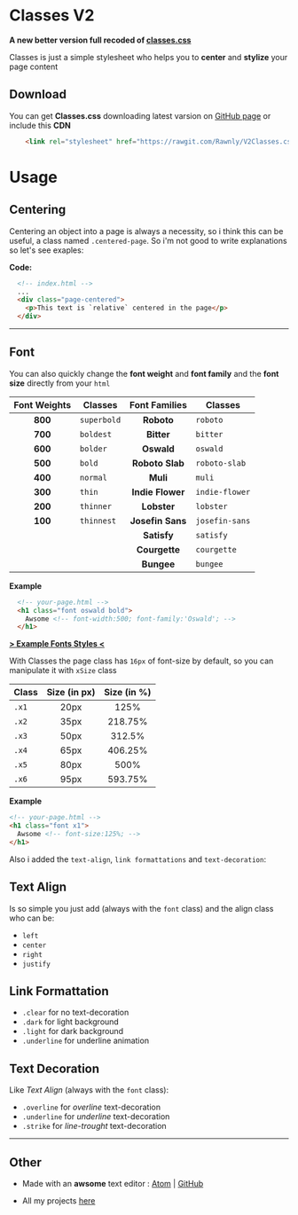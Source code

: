 # Classes V2
__A new better version full recoded of [classes.css]('https://github.com/Rawnly/Classes.css')__



Classes is just a simple stylesheet who helps you to **center** and **stylize** your page content

Download
--------
You can get **Classes.css** downloading latest varsion on [GitHub page](http://github.com/Rawnly/V2Classes.css/)
or include this **CDN**

```html
    <link rel="stylesheet" href="https://rawgit.com/Rawnly/V2Classes.css/master/css/classes.css" >
```

Usage
=====

Centering
-----------
Centering an object into a page is always a necessity, so i think this can be useful, a class named `.centered-page`. So i'm not good to write explanations so let's see exaples:

**Code:**
```html
  <!-- index.html -->
  ...
  <div class="page-centered">
    <p>This text is `relative` centered in the page</p>
  </div>
```
---

Font
-----------

You can also quickly change the **font weight**  and **font family**  and the **font size** directly from your <code>html</code>

| Font Weights | Classes  | Font Families | Classes |
| :----------: | ------ | :-----------: | ----- |
| **800** | `superbold` | **Roboto** | `roboto` |
| **700** | `boldest`   | **Bitter** | `bitter` |
| **600** | `bolder`    |  **Oswald** | `oswald` |
| **500** | `bold`      |  **Roboto Slab** | `roboto-slab` |
| **400** | `normal`    |  **Muli** | `muli` |
| **300** | `thin`      |  **Indie Flower** | `indie-flower` |
| **200** | `thinner`   |  **Lobster** | `lobster` |
| **100** | `thinnest`  |  **Josefin Sans** | `josefin-sans` |
|||  **Satisfy** | `satisfy` |
|||  **Courgette** | `courgette` |
|||  **Bungee** | `bungee` |

**Example**
```html
  <!-- your-page.html -->
  <h1 class="font oswald bold">
    Awsome <!-- font-width:500; font-family:'Oswald'; -->
  </h1>
```
[**> Example Fonts Styles <**](http://coloraiz.webe.io/classes/)

With Classes the page class has `16px` of font-size by default, so you can manipulate it with `xSize` class

| Class | Size (in px) | Size (in %) |
| --- | :---: | :---:     |
| `.x1` |  20px | 125%    |
| `.x2` |  35px | 218.75% |
| `.x3` |  50px | 312.5%  |
| `.x4` |  65px | 406.25% |
| `.x5` |  80px | 500%    |
| `.x6` |  95px | 593.75% |

**Example**
```html
<!-- your-page.html -->
<h1 class="font x1">
  Awsome <!-- font-size:125%; -->
</h1>
```

Also i added the `text-align`, `link formattations` and `text-decoration`:

**Text Align**
----
Is so simple you just add (always with the `font` class) and the align class who can be:

* `left`
* `center`
* `right`
* `justify`

**Link Formattation**
---
* `.clear` for no text-decoration
* `.dark` for light background
* `.light` for dark background
* `.underline` for underline animation

**Text Decoration**
----
Like *Text Align* (always with the `font` class):

* `.overline` for *overline* text-decoration
* `.underline` for *underline* text-decoration
* `.strike` for *line-trought* text-decoration

-----
Other
---

- Made with an **awsome** text editor : [Atom](http://www.atom.io) | [GitHub](http://github.com/atom/atom)

- All my projects [here](http://webeproject.github.io/webe.io/)
